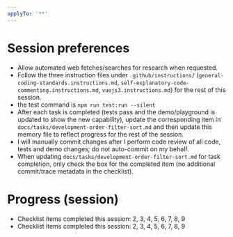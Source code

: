 ```yaml
---
applyTo: '**'
---
```


# Session preferences

- Allow automated web fetches/searches for research when requested.
- Follow the three instruction files under `.github/instructions/` (`general-coding-standards.instructions.md`, `self-explanatory-code-commenting.instructions.md`, `vuejs3.instructions.md`) for the rest of this session.
- the test command is `npm run test:run --silent`
- After each task is completed (tests pass and the demo/playground is updated to show the new capability), update the corresponding item in `docs/tasks/development-order-filter-sort.md` and then update this memory file to reflect progress for the rest of the session.
- I will manually commit changes after I perform code review of all code, tests and demo changes; do not auto-commit on my behalf.
- When updating `docs/tasks/development-order-filter-sort.md` for task completion, only check the box for the completed item (no additional commit/trace metadata in the checklist).

# Progress (session)

- Checklist items completed this session: 2, 3, 4, 5, 6, 7, 8, 9
- Checklist items completed this session: 2, 3, 4, 5, 6, 7, 8, 9
